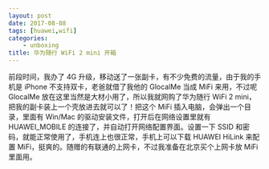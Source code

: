 ```yaml
---
layout: post
date: 2017-08-08
tags: [huawei,wifi]
categories:
    - unboxing
title: 华为随行 WiFi 2 mini 开箱
---
```


前段时间，我办了 4G 升级，移动送了一张副卡，有不少免费的流量，由于我的手机是 iPhone 不支持双卡，老爸就借了我他的 GlocalMe 当成 MiFi 来用，不过呢 GlocalMe 放在这里当然是大材小用了，所以我就网购了华为随行 WiFi 2 mini，把我的副卡装上一个壳放进去就可以了！把这个 MiFi 插入电脑，会弹出一个目录，里面有 Win/Mac 的驱动安装文件，打开后在网络设置里就有 HUAWEI_MOBILE 的连接了，并自动打开网络配置界面。设置一下 SSID 和密码，就能正常使用了，手机连上也很正常，手机上可以下载 HUAWEI HiLink 来配置 MiFi，挺爽的。随赠的有联通的上网卡，不过我准备在北京买个上网卡放 MiFi 里面用。
